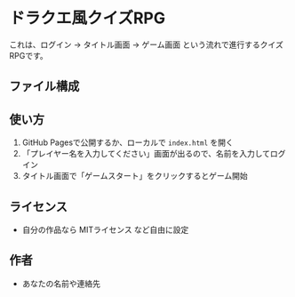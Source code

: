 
# ドラクエ風クイズRPG

これは、ログイン → タイトル画面 → ゲーム画面 という流れで進行するクイズRPGです。

## ファイル構成


## 使い方

1. GitHub Pagesで公開するか、ローカルで `index.html` を開く
2. 「プレイヤー名を入力してください」画面が出るので、名前を入力してログイン
3. タイトル画面で「ゲームスタート」をクリックするとゲーム開始

## ライセンス
- 自分の作品なら MITライセンス など自由に設定

## 作者
- あなたの名前や連絡先
